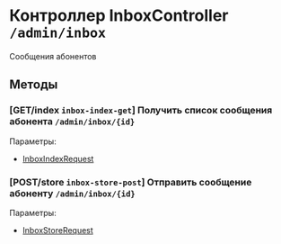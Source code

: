 # Контроллер InboxController `/admin/inbox`

Сообщения абонентов

## Методы

### [GET/index `inbox-index-get`] Получить список сообщения абонента `/admin/inbox/{id}`

Параметры: 

- [InboxIndexRequest](../OBJECT.md#InboxIndexRequest) 

### [POST/store `inbox-store-post`] Отправить сообщение абоненту `/admin/inbox/{id}`

Параметры: 

- [InboxStoreRequest](../OBJECT.md#InboxStoreRequest) 
